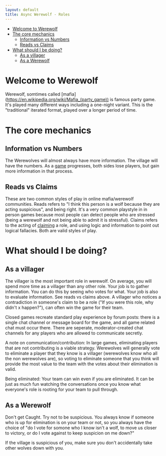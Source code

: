 ```yaml
---
layout: default
title: Async Werewolf - Roles
---
```


<!-- START doctoc generated TOC please keep comment here to allow auto update -->
<!-- DON'T EDIT THIS SECTION, INSTEAD RE-RUN doctoc TO UPDATE -->


- [Welcome to Werewolf](#welcome-to-werewolf)
- [The core mechanics](#the-core-mechanics)
  - [Information vs Numbers](#information-vs-numbers)
  - [Reads vs Claims](#reads-vs-claims)
- [What should I be doing?](#what-should-i-be-doing)
  - [As a villager](#as-a-villager)
  - [As a Werewolf](#as-a-werewolf)

<!-- END doctoc generated TOC please keep comment here to allow auto update -->

# Welcome to Werewolf
Werewolf, somtimes called [mafia] (https://en.wikipedia.org/wiki/Mafia_(party_game)) is famous party game. 
It's played many different ways including a one-night variant. This is the "traditional" iterated format, played over a longer period of time. 

# The core mechanics
## Information vs Numbers
The Werewolves will almost always have more information. The village will have the numbers.  As a [game](/examplegame) progresses, both sides lose players, but gain more information in that process. 

## Reads vs Claims
These are two common styles of play in online mafia/werewolf communities. 
Reads refers to "I think this person is a wolf because they are acting suspicious", and being right. It's a very common playstyle in in person games because most people can detect people who are stressed (being a werewolf and not being able to admit it is stressful).
Claims refers to the acting of [claiming](https://epicmafia.fandom.com/wiki/Claim) a role, and using logic and information to point out logical fallacies. 
Both are valid styles of play. 

# What should I be doing?

##  As a villager
The villager is the most important role in werewolf. On average, you will spend more time as a villager than any other role. 
Your job is to gather information. You can do this by seeing who votes for what.
Your job is also to evaluate information. See reads vs claims above. A villager who notices a contradiction in someone's claim to be a role ("If you were this role, why didn't x happen?"), can often win the game for their team. 

Closed games recreate standard play experience by forum posts: there is a single chat channel or message board for the game, and all game related chat must occur there. There are seperate, moderator-created chat channels for any players who are allowed to communicate secretly. 

A note on communication/contribution: In large games, eliminating players that are not contributing is a viable strategy. Werewolves will generally vote to eliminate a player that they know is a villager (werewolves know who all the non werewolves are), so voting to eliminate someone that you think will provide the most value to the team with the votes about their elimination is valid. 

Being eliminated: Your team can win even if you are eliminated. It can be just as much fun watching the conversations once you know what everyone's role is rooting for your team to pull through. 

##  As a Werewolf
Don't get Caught. Try not to be suspicious. 
You always know if someone who is up for elimination is on your team or not, so you always have the choice of "do I vote for somone who I know isn't a wolf, to move us closer to victory, or do I vote against to keep suspicion on me down?"

If the village is suspicious of you, make sure you don't accidentally take other wolves down with you. 


